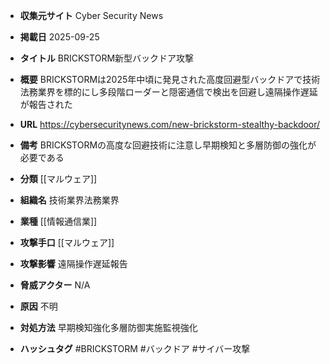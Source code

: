 - **収集元サイト**
Cyber Security News

- **掲載日**
2025-09-25

- **タイトル**
BRICKSTORM新型バックドア攻撃

- **概要**
BRICKSTORMは2025年中頃に発見された高度回避型バックドアで技術法務業界を標的にし多段階ローダーと隠密通信で検出を回避し遠隔操作遅延が報告された

- **URL**
https://cybersecuritynews.com/new-brickstorm-stealthy-backdoor/

- **備考**
BRICKSTORMの高度な回避技術に注意し早期検知と多層防御の強化が必要である

- **分類**
[[マルウェア]]

- **組織名**
技術業界法務業界

- **業種**
[[情報通信業]]

- **攻撃手口**
[[マルウェア]]

- **攻撃影響**
遠隔操作遅延報告

- **脅威アクター**
N/A

- **原因**
不明

- **対処方法**
早期検知強化多層防御実施監視強化

- **ハッシュタグ**
#BRICKSTORM #バックドア #サイバー攻撃
